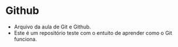# Github
- Arquivo da aula de Git e Github.
- Este é um repositório teste com o entuito de aprender como o Git funciona.